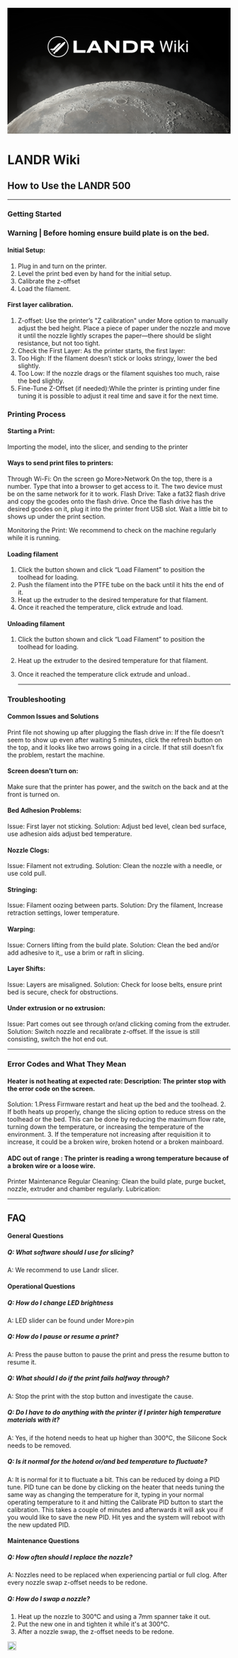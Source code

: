 ![image alt](https://github.com/LANDR-3D/LANDR.github.io/blob/main/LANDRWiki%20header.png?raw=true)

# LANDR Wiki

## How to Use the LANDR 500

---

### Getting Started

### Warning | Before homing ensure build plate is on the bed. 


#### Initial Setup:
1. Plug in and turn on the printer.
2. Level the print bed even by hand for the initial setup.
3. Calibrate the z-offset
4. Load the filament.

#### First layer calibration.
1. Z-offset: Use the printer’s "Z calibration" under More option to manually adjust the bed height. Place a piece of paper under the nozzle and move it until the nozzle lightly scrapes the paper—there should be slight resistance, but not too tight.
2. Check the First Layer: As the printer starts, the first layer:
3. Too High: If the filament doesn’t stick or looks stringy, lower the bed slightly.
4. Too Low: If the nozzle drags or the filament squishes too much, raise the bed slightly.
5. Fine-Tune Z-Offset (if needed):While the printer is printing under fine tuning it is possible to adjust it real time and save it for the next time.

### Printing Process

#### Starting a Print:
Importing the model, into the slicer, and sending to the printer

#### Ways to send print files to printers:
Through Wi-Fi: On the screen go More>Network On the top, there is a number. Type that into a browser to get access to it. The two device must be on the same network for it to work.
Flash Drive: Take a fat32 flash drive and copy the gcodes onto the flash drive. Once the flash drive has the desired gcodes on it, plug it into the printer front USB slot. Wait a little bit to shows up under the print section.

Monitoring the Print:
We recommend to check on the machine regularly while it is running.

#### Loading filament
1. Click the button shown and click “Load Filament” to position the toolhead for loading.
2. Push the filament into the PTFE tube on the back until it hits the end of it.
3. Heat up the extruder to the desired temperature for that filament.
4. Once it reached the temperature, click extrude and load.

#### Unloading filament
1. Click the button shown and click “Load Filament” to position the toolhead for loading.
2. Heat up the extruder to the desired temperature for that filament.
3. Once it reached the temperature click extrude and unload..

   ---

### Troubleshooting
#### Common Issues and Solutions
Print file not showing up after plugging the flash drive in:  If the file doesn’t seem to show up even after waiting 5 minutes, click the refresh button on the top, and it looks like two arrows going in a circle. If that still doesn’t fix the problem, restart the machine.

#### Screen doesn’t turn on: 
Make sure that the printer has power, and the switch on the back and at the front is turned on.

#### Bed Adhesion Problems:
Issue: First layer not sticking.
Solution: Adjust bed level, clean bed surface, use adhesion aids adjust bed temperature.

#### Nozzle Clogs:
Issue: Filament not extruding.
Solution: Clean the nozzle with a needle, or use cold pull.

#### Stringing:
Issue: Filament oozing between parts.
Solution:  Dry the filament, Increase retraction settings, lower temperature.

#### Warping:
Issue: Corners lifting from the build plate.
Solution: Clean the bed and/or add adhesive to it,, use a brim or raft in slicing.

#### Layer Shifts:
Issue: Layers are misaligned.
Solution: Check for loose belts, ensure print bed is secure, check for obstructions.

#### Under extrusion or no extrusion:
Issue: Part comes out see through or/and clicking coming from the extruder.
Solution: Switch nozzle and recalibrate z-offset. If the issue is still consisting, switch the hot end out.

---

### Error Codes and What They Mean

#### Heater is not heating at expected rate: Description: The printer stop with the error code on the screen.
Solution: 
1.Press Firmware restart and heat up the bed and the toolhead.
2. If both heats up properly, change the slicing option to reduce stress on the toolhead or the bed. This can be done by reducing the maximum flow rate, turning down the temperature, or increasing the temperature of the environment.
3. If the temperature not increasing after requisition it to increase, it could be a broken wire,   broken hotend or a broken mainboard.

#### ADC out of range : The printer is reading a wrong temperature because of a broken wire or a loose wire.
Printer Maintenance
Regular Cleaning:
Clean the build plate, purge bucket, nozzle, extruder and chamber regularly.
Lubrication: 

---

## FAQ

#### General Questions

##### Q: What software should I use for slicing?
A: We recommend to use Landr slicer.

#### Operational Questions

##### Q: How do I change LED brightness
A: LED slider can be found under More>pin

##### Q: How do I pause or resume a print?
A: Press the pause button to pause the print and press the resume button to resume it.

##### Q: What should I do if the print fails halfway through?
A: Stop the print with the stop button and investigate the cause.

##### Q: Do I have to do anything with the printer if I printer high temperature materials with it?
A: Yes, if the hotend needs to heat up higher than 300°C, the Silicone Sock needs to be removed.

##### Q: Is it normal for the hotend or/and bed temperature to fluctuate?
A: It is normal for it to fluctuate a bit. This can be reduced by doing a PID tune.
PID tune can be done by clicking on the heater that needs tuning the same way as changing the temperature for it, typing in your normal operating temperature to it and hitting the Calibrate PID button to start the calibration. This takes a couple of minutes and afterwards it will ask you if you would like to save the new PID. Hit yes and the system will reboot with the new updated PID.

#### Maintenance Questions

##### Q: How often should I replace the nozzle?
A: Nozzles need to be replaced when experiencing partial or full clog. After every nozzle swap z-offset needs to be redone.

##### Q: How do I swap a nozzle?
1. Heat up the nozzle to 300°C and using a 7mm spanner take it out.
2. Put the new one in and tighten it while it's at 300°C.
3. After a nozzle swap, the z-offset needs to be redone.

<img src="https://github.com/LANDR-3D/LANDR.github.io/blob/main/image00001.jpeg" width=20% height=20%>



